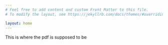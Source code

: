 ```yaml
---
# Feel free to add content and custom Front Matter to this file.
# To modify the layout, see https://jekyllrb.com/docs/themes/#overriding-theme-defaults

layout: home
---
```


<object data="{{ site.url }}{{ site.baseurl }}/_pdfs/cv.pdf" width="1000" height="1000" type="application/pdf">This is where the pdf is supposed to be</object>